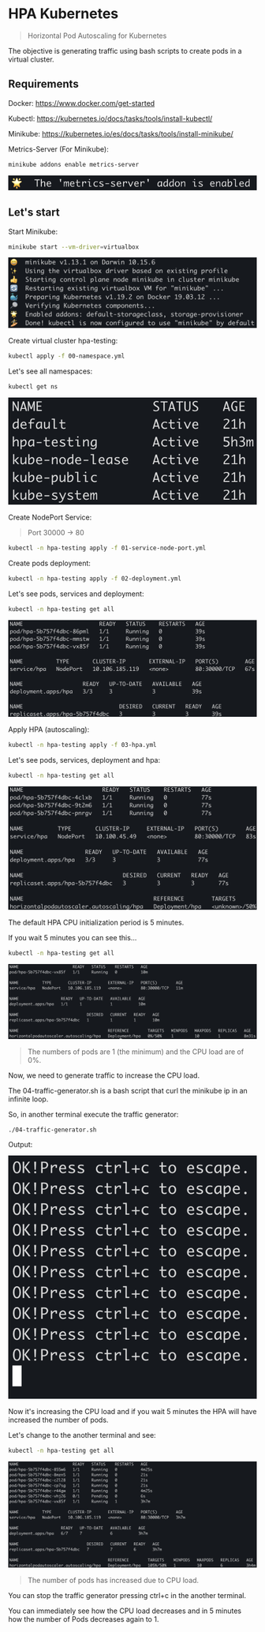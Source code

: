 # HPA Kubernetes
> Horizontal Pod Autoscaling for Kubernetes

The objective is generating traffic using bash scripts to create pods in a virtual cluster.

## Requirements

Docker: https://www.docker.com/get-started

Kubectl: https://kubernetes.io/docs/tasks/tools/install-kubectl/

Minikube: https://kubernetes.io/es/docs/tasks/tools/install-minikube/

Metrics-Server (For Minikube): 
```sh
minikube addons enable metrics-server
```

![](./images/metrics-server.png)

## Let's start

Start Minikube: 

```sh
minikube start --vm-driver=virtualbox
```

![](./images/minikube-start.png)

Create virtual cluster hpa-testing:

```sh
kubectl apply -f 00-namespace.yml
```

Let's see all namespaces:

```sh
kubectl get ns
```

![](./images/00.png)

Create NodePort Service:

> Port 30000 -> 80

```sh
kubectl -n hpa-testing apply -f 01-service-node-port.yml
```
Create pods deployment:

```sh
kubectl -n hpa-testing apply -f 02-deployment.yml
```
Let's see pods, services and deployment:

```sh
kubectl -n hpa-testing get all
```

![](./images/02.png)

Apply HPA (autoscaling):

```sh
kubectl -n hpa-testing apply -f 03-hpa.yml
```
Let's see pods, services, deployment and hpa:

```sh
kubectl -n hpa-testing get all
```

![](./images/031.png)

The default HPA CPU initialization period is 5 minutes.
 
If you wait 5 minutes you can see this...

```sh
kubectl -n hpa-testing get all
```

![](./images/032.png)

>The numbers of pods are 1 (the minimum) and the CPU load are of 0%.

Now, we need to generate traffic to increase the CPU load.

The 04-traffic-generator.sh is a bash script that curl the minikube ip in an infinite loop.

So, in another terminal execute the traffic generator:

```sh
./04-traffic-generator.sh
```
Output:

![](./images/041.png)


Now it's increasing the CPU load and if you wait 5 minutes the HPA will have increased the number of pods.

Let's change to the another terminal and see:

```sh
kubectl -n hpa-testing get all
```

![](./images/05.png)

>The number of pods has increased due to CPU load.

You can stop the traffic generator pressing ctrl+c in the another terminal.

You can immediately see how the CPU load decreases and in 5 minutes how the number of Pods decreases again to 1.


